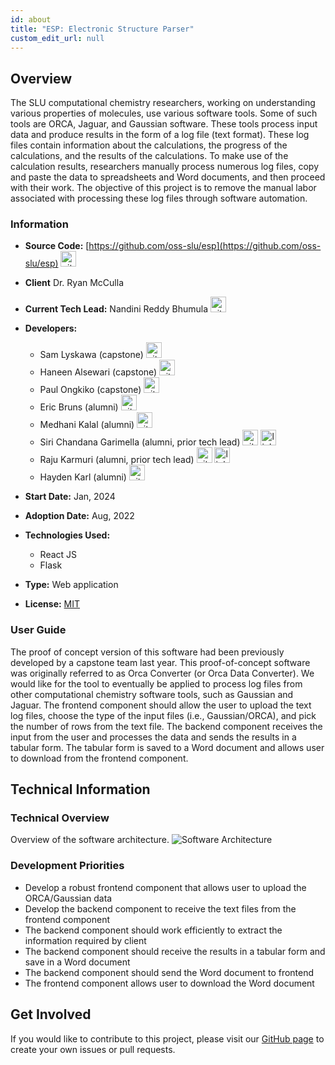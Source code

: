```yaml
---
id: about
title: "ESP: Electronic Structure Parser"
custom_edit_url: null
---
```


<!-- A header image is optional; if used should be no greater than 200x600 -->
<!--![Header Alt Text](header.png) -->

## Overview

The SLU computational chemistry researchers, working on understanding various properties of molecules, use various software tools. Some of such tools are ORCA, Jaguar, and Gaussian software. These tools process input data and produce results in the form of a log file (text format). These log files contain information about the calculations, the progress of the calculations, and the results of the calculations. To make use of the calculation results, researchers manually process numerous log files, copy and paste the data to spreadsheets and Word documents, and then proceed with their work. The objective of this project is to remove the manual labor associated with processing these log files through software automation.

### Information

- **Source Code:** [https://github.com/oss-slu/esp](https://github.com/oss-slu/esp) [<img src="/img/git-alt.svg" alt="git" width="25" height="25" />](https://github.com/oss-slu/esp)
- **Client** Dr. Ryan McCulla
- **Current Tech Lead:** Nandini Reddy Bhumula [<img src="/img/github.svg" alt="github" width="25" height="25" />](https://github.com/bhumulanandinireddy)
- **Developers:**
  - Sam Lyskawa (capstone) [<img src="/img/github.svg" alt="github" width="25" height="25" />](https://github.com/Lyskawa-Aonyx)
  - Haneen Alsewari (capstone) [<img src="/img/github.svg" alt="github" width="25" height="25" />](https://github.com/haneenalsewari)
  - Paul Ongkiko (capstone) [<img src="/img/github.svg" alt="github" width="25" height="25" />](https://github.com/paulongkiko)
  - Eric Bruns (alumni) [<img src="/img/github.svg" alt="github" width="25" height="25" />](https://github.com/Ebruns4)
  - Medhani Kalal (alumni) [<img src="/img/github.svg" alt="github" width="25" height="25" />](https://github.com/mkalal6)
  - Siri Chandana Garimella (alumni, prior tech lead) [<img src="/img/github.svg" alt="github" width="25" height="25" />](https://github.com/SiriChandanaGarimella) [<img src="/img/linkedin.svg" alt="linkedin" width="25" height="25" />](https://www.linkedin.com/in/sirichandana-garimella/)
  - Raju Karmuri (alumni, prior tech lead) [<img src="/img/github.svg" alt="github" width="25" height="25" />](https://github.com/rkarmuri) [<img src="/img/linkedin.svg" alt="linkedin" width="25" height="25" />](https://www.linkedin.com/in/rajukarmuri731/)  
  - Hayden Karl (alumni) [<img src="/img/github.svg" alt="github" width="25" height="25" />](https://github.com/haydenkarl22)
 
- **Start Date:** Jan, 2024
- **Adoption Date:** Aug, 2022
- **Technologies Used:**
  - React JS
  - Flask
- **Type:** Web application
- **License:** [MIT](https://opensource.org/license/mit)

### User Guide

The proof of concept version of this software had been previously developed by a capstone team last year. This proof-of-concept software was originally referred to as Orca Converter (or Orca Data Converter). We would like for the tool to eventually be applied to process log files from other computational chemistry software
tools, such as Gaussian and Jaguar. The frontend component should allow the user to upload the text log files, choose the type of the input files (i.e., Gaussian/ORCA), and pick the number of rows from the text file. The backend component receives the input from the user and processes the data and sends the results in a tabular form. The tabular form is saved to a Word document and allows user to download from the frontend component.

## Technical Information

### Technical Overview

Overview of the software architecture.
![Software Architecture](architecture.png)

### Development Priorities

- Develop a robust frontend component that allows user to upload the ORCA/Gaussian data
- Develop the backend component to receive the text files from the frontend component
- The backend component should work efficiently to extract the information required by client
- The backend component should receive the results in a tabular form and save in a Word document
- The backend component should send the Word document to frontend
- The frontend component allows user to download the Word document

## Get Involved

If you would like to contribute to this project, please visit our [GitHub page](https://github.com/oss-slu/esp) to create your own issues or pull requests.
